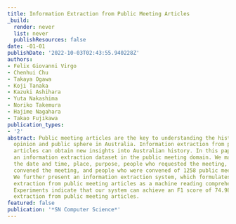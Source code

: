 ```yaml
---
title: Information Extraction from Public Meeting Articles
_build:
  render: never
  list: never
  publishResources: false
date: -01-01
publishDate: '2022-10-03T02:43:55.940228Z'
authors:
- Felix Giovanni Virgo
- Chenhui Chu
- Takaya Ogawa
- Koji Tanaka
- Kazuki Ashihara
- Yuta Nakashima
- Noriko Takemura
- Hajime Nagahara
- Takao Fujikawa
publication_types:
- '2'
abstract: Public meeting articles are the key to understanding the history of public
  opinion and public sphere in Australia. Information extraction from public meeting
  articles can obtain new insights into Australian history. In this paper, we create
  an information extraction dataset in the public meeting domain. We manually annotate
  the date and time, place, purpose, people who requested the meeting, people who
  convened the meeting, and people who were convened of 1258 public meeting articles.
  We further present an information extraction system, which formulates information
  extraction from public meeting articles as a machine reading comprehension task.
  Experiments indicate that our system can achieve an F1 score of 74.98% for information
  extraction from public meeting articles.
featured: false
publication: '*SN Computer Science*'
---
```



